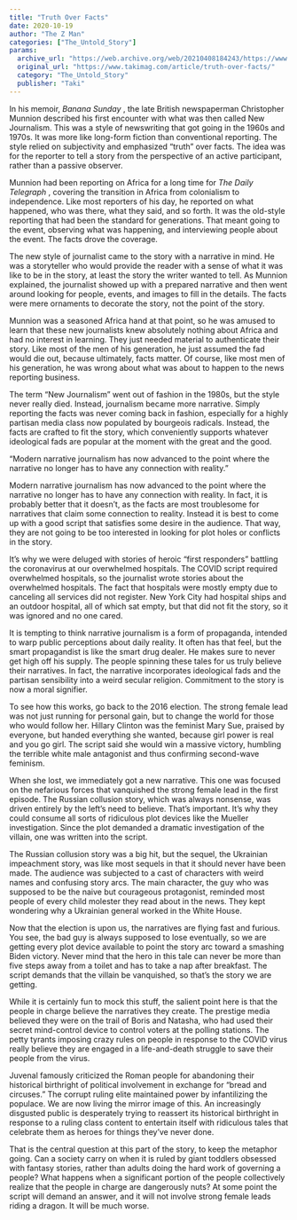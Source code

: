 ```yaml
---
title: "Truth Over Facts"
date: 2020-10-19
author: "The Z Man"
categories: ["The_Untold_Story"]
params:
  archive_url: "https://web.archive.org/web/20210408184243/https://www.takimag.com/article/truth-over-facts/"
  original_url: "https://www.takimag.com/article/truth-over-facts/"
  category: "The_Untold_Story"
  publisher: "Taki"
---
```


In his memoir, _Banana Sunday_ , the late British newspaperman Christopher Munnion described his first encounter with what was then called New Journalism. This was a style of newswriting that got going in the 1960s and 1970s. It was more like long-form fiction than conventional reporting. The style relied on subjectivity and emphasized “truth” over facts. The idea was for the reporter to tell a story from the perspective of an active participant, rather than a passive observer.

Munnion had been reporting on Africa for a long time for _The Daily Telegraph_ , covering the transition in Africa from colonialism to independence. Like most reporters of his day, he reported on what happened, who was there, what they said, and so forth. It was the old-style reporting that had been the standard for generations. That meant going to the event, observing what was happening, and interviewing people about the event. The facts drove the coverage.

The new style of journalist came to the story with a narrative in mind. He was a storyteller who would provide the reader with a sense of what it was like to be in the story, at least the story the writer wanted to tell. As Munnion explained, the journalist showed up with a prepared narrative and then went around looking for people, events, and images to fill in the details. The facts were mere ornaments to decorate the story, not the point of the story.

Munnion was a seasoned Africa hand at that point, so he was amused to learn that these new journalists knew absolutely nothing about Africa and had no interest in learning. They just needed material to authenticate their story. Like most of the men of his generation, he just assumed the fad would die out, because ultimately, facts matter. Of course, like most men of his generation, he was wrong about what was about to happen to the news reporting business.

The term “New Journalism” went out of fashion in the 1980s, but the style never really died. Instead, journalism became more narrative. Simply reporting the facts was never coming back in fashion, especially for a highly partisan media class now populated by bourgeois radicals. Instead, the facts are crafted to fit the story, which conveniently supports whatever ideological fads are popular at the moment with the great and the good.

“Modern narrative journalism has now advanced to the point where the narrative no longer has to have any connection with reality.”

Modern narrative journalism has now advanced to the point where the narrative no longer has to have any connection with reality. In fact, it is probably better that it doesn’t, as the facts are most troublesome for narratives that claim some connection to reality. Instead it is best to come up with a good script that satisfies some desire in the audience. That way, they are not going to be too interested in looking for plot holes or conflicts in the story.

It’s why we were deluged with stories of heroic “first responders” battling the coronavirus at our overwhelmed hospitals. The COVID script required overwhelmed hospitals, so the journalist wrote stories about the overwhelmed hospitals. The fact that hospitals were mostly empty due to canceling all services did not register. New York City had hospital ships and an outdoor hospital, all of which sat empty, but that did not fit the story, so it was ignored and no one cared.

It is tempting to think narrative journalism is a form of propaganda, intended to warp public perceptions about daily reality. It often has that feel, but the smart propagandist is like the smart drug dealer. He makes sure to never get high off his supply. The people spinning these tales for us truly believe their narratives. In fact, the narrative incorporates ideological fads and the partisan sensibility into a weird secular religion. Commitment to the story is now a moral signifier.

To see how this works, go back to the 2016 election. The strong female lead was not just running for personal gain, but to change the world for those who would follow her. Hillary Clinton was the feminist Mary Sue, praised by everyone, but handed everything she wanted, because girl power is real and you go girl. The script said she would win a massive victory, humbling the terrible white male antagonist and thus confirming second-wave feminism.

When she lost, we immediately got a new narrative. This one was focused on the nefarious forces that vanquished the strong female lead in the first episode. The Russian collusion story, which was always nonsense, was driven entirely by the left’s need to believe. That’s important. It’s why they could consume all sorts of ridiculous plot devices like the Mueller investigation. Since the plot demanded a dramatic investigation of the villain, one was written into the script.

The Russian collusion story was a big hit, but the sequel, the Ukrainian impeachment story, was like most sequels in that it should never have been made. The audience was subjected to a cast of characters with weird names and confusing story arcs. The main character, the guy who was supposed to be the naive but courageous protagonist, reminded most people of every child molester they read about in the news. They kept wondering why a Ukrainian general worked in the White House.

Now that the election is upon us, the narratives are flying fast and furious. You see, the bad guy is always supposed to lose eventually, so we are getting every plot device available to point the story arc toward a smashing Biden victory. Never mind that the hero in this tale can never be more than five steps away from a toilet and has to take a nap after breakfast. The script demands that the villain be vanquished, so that’s the story we are getting.

While it is certainly fun to mock this stuff, the salient point here is that the people in charge believe the narratives they create. The prestige media believed they were on the trail of Boris and Natasha, who had used their secret mind-control device to control voters at the polling stations. The petty tyrants imposing crazy rules on people in response to the COVID virus really believe they are engaged in a life-and-death struggle to save their people from the virus.

Juvenal famously criticized the Roman people for abandoning their historical birthright of political involvement in exchange for “bread and circuses.” The corrupt ruling elite maintained power by infantilizing the populace. We are now living the mirror image of this. An increasingly disgusted public is desperately trying to reassert its historical birthright in response to a ruling class content to entertain itself with ridiculous tales that celebrate them as heroes for things they’ve never done.

That is the central question at this part of the story, to keep the metaphor going. Can a society carry on when it is ruled by giant toddlers obsessed with fantasy stories, rather than adults doing the hard work of governing a people? What happens when a significant portion of the people collectively realize that the people in charge are dangerously nuts? At some point the script will demand an answer, and it will not involve strong female leads riding a dragon. It will be much worse.
